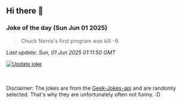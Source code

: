 ## Hi there 👋

### Joke of the day (Sun Jun 01 2025)
<!-- joke -->
>Chuck Norris's first program was kill -9.
<!-- /joke -->

*Last update: Sun, 01 Jun 2025 01:11:50 GMT*

[![Update joke](https://github.com/nclskfm/nclskfm/actions/workflows/joke.yml/badge.svg)](https://github.com/nclskfm/nclskfm/actions/workflows/joke.yml)

<br><br>
Disclaimer: The jokes are from the [Geek-Jokes-api](https://github.com/sameerkumar18/geek-joke-api) and are randomly selected. That's why they are unfortunately often not funny. :D

